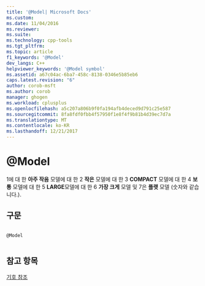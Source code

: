 ```yaml
---
title: '@Model| Microsoft Docs'
ms.custom: 
ms.date: 11/04/2016
ms.reviewer: 
ms.suite: 
ms.technology: cpp-tools
ms.tgt_pltfrm: 
ms.topic: article
f1_keywords: '@Model'
dev_langs: C++
helpviewer_keywords: '@Model symbol'
ms.assetid: a67c04ac-6ba7-458c-8138-0346e5b85eb6
caps.latest.revision: "6"
author: corob-msft
ms.author: corob
manager: ghogen
ms.workload: cplusplus
ms.openlocfilehash: a5c207a806b9f0fa194afb4deced9d791c25e587
ms.sourcegitcommit: 8fa8fdf0fbb4f57950f1e8f4f9b81b4d39ec7d7a
ms.translationtype: MT
ms.contentlocale: ko-KR
ms.lasthandoff: 12/21/2017
---
```

# <a name="model"></a>@Model
1에 대 한 **아주 작음** 모델에 대 한 2 **작은** 모델에 대 한 3 **COMPACT** 모델에 대 한 4 **보통** 모델에 대 한 5 **LARGE**모델에 대 한 6 **가장 크게** 모델 및 7은 **플랫** 모델 (숫자와 같습니다.).  
  
## <a name="syntax"></a>구문  
  
```  
  
@Model  
  
```  
  
## <a name="see-also"></a>참고 항목  
 [기호 참조](../../assembler/masm/symbols-reference.md)